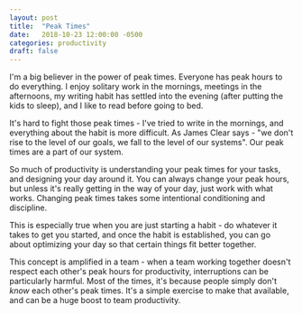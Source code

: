 ```yaml
---
layout: post
title:  "Peak Times"
date:   2018-10-23 12:00:00 -0500
categories: productivity
draft: false
---
```


I'm a big believer in the power of peak times. Everyone has peak hours to do everything. I enjoy solitary work in the mornings, meetings in the afternoons, my writing habit has settled into the evening (after putting the kids to sleep), and I like to read before going to bed.

It's hard to fight those peak times - I've tried to write in the mornings, and everything about the habit is more difficult. As James Clear says - "we don't rise to the level of our goals, we fall to the level of our systems". Our peak times are a part of our system.

So much of productivity is understanding your peak times for your tasks, and designing your day around it. You can always change your peak hours, but unless it's really getting in the way of your day, just work with what works. Changing peak times takes some intentional conditioning and discipline.

This is especially true when you are just starting a habit - do whatever it takes to get you started, and once the habit is established, you can go about optimizing your day so that certain things fit better together.

This concept is amplified in a team - when a team working together doesn't respect each other's peak hours for productivity, interruptions can be particularly harmful. Most of the times, it's because people simply don't _know_ each other's peak times. It's a simple exercise to make that available, and can be a huge boost to team productivity.
